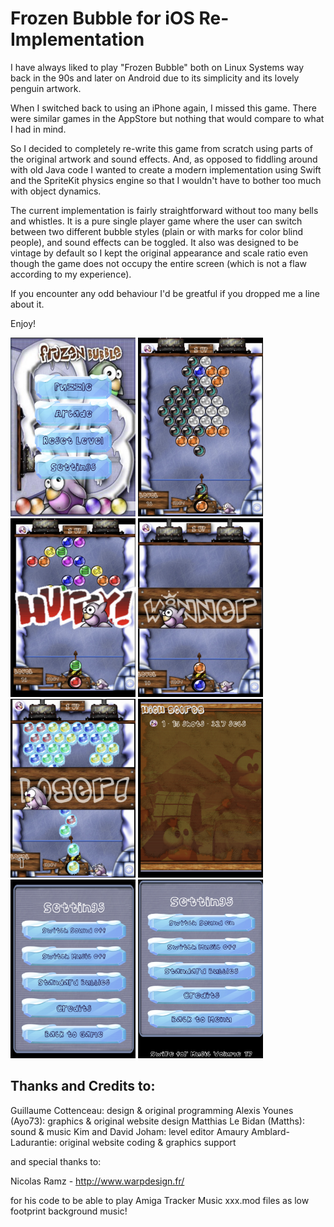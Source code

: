 #  Frozen Bubble for iOS Re-Implementation

I have always liked to play "Frozen Bubble" both on Linux Systems way back in the 90s and later on Android due to its simplicity and its lovely penguin artwork.

When I switched back to using an iPhone again, I missed this game. There were similar games in the AppStore but nothing that would compare to what I had in mind. 

So I decided to completely re-write this game from scratch using parts of the original artwork and sound effects. And, as opposed to fiddling around with old Java code I wanted to create a  modern implementation using Swift and the SpriteKit physics engine so that I wouldn't have to bother too much with object dynamics. 

The current implementation is fairly straightforward without too many bells and whistles. It is a pure single player game where the user can switch between two different bubble styles (plain or with marks for color blind people), and sound effects can be toggled. It also was designed to be vintage by default so I kept the original appearance and scale ratio even though the game does not occupy the entire screen (which is not a flaw according to my experience).

If you encounter any odd behaviour I'd be greatful if you dropped me a line about it.

Enjoy!


<img src="https://github.com/ulritter/FrozenBubbleSwift/blob/main/fb1.png" width = "200" height = "286">  <img src="https://github.com/ulritter/FrozenBubbleSwift/blob/main/fb2.png" width = "200" height = "286"> <img src="https://github.com/ulritter/FrozenBubbleSwift/blob/main/fb3.png" width = "200" height = "286">
<img src="https://github.com/ulritter/FrozenBubbleSwift/blob/main/fb4.png" width = "200" height = "286"> <img src="https://github.com/ulritter/FrozenBubbleSwift/blob/main/fb5.png" width = "200" height = "286"> <img src="https://github.com/ulritter/FrozenBubbleSwift/blob/main/fb6.png" width = "200" height = "286"> <img src="https://github.com/ulritter/FrozenBubbleSwift/blob/main/fb7.png" width = "200" height = "286"> <img src="https://github.com/ulritter/FrozenBubbleSwift/blob/main/fb8.png" width = "200" height = "286">


## Thanks and Credits to:

Guillaume Cottenceau: design & original programming
Alexis Younes (Ayo73): graphics & original website design
Matthias Le Bidan (Matths): sound & music
Kim and David Joham: level editor
Amaury Amblard-Ladurantie: original website coding & graphics support

and special thanks to:

Nicolas Ramz - http://www.warpdesign.fr/

for his code to be able to play Amiga Tracker Music xxx.mod files as low footprint background music!

